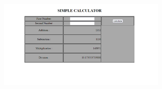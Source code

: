 ![](https://github.com/Aamjit/WTA_lab_programs/blob/main/Program_8/Screenshot%202021-08-04%20002613.png)
